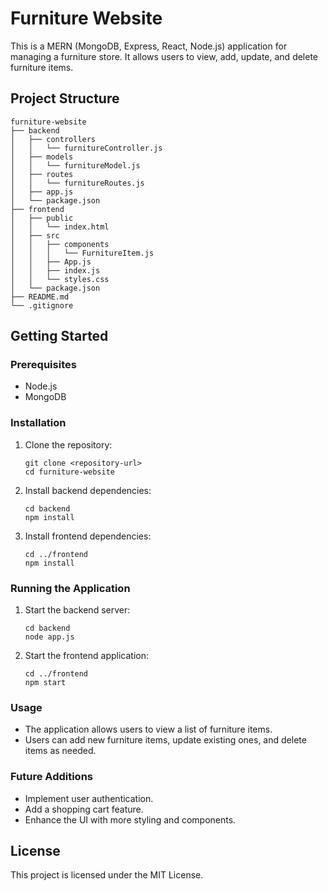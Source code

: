 # Furniture Website

This is a MERN (MongoDB, Express, React, Node.js) application for managing a furniture store. It allows users to view, add, update, and delete furniture items.

## Project Structure

```
furniture-website
├── backend
│   ├── controllers
│   │   └── furnitureController.js
│   ├── models
│   │   └── furnitureModel.js
│   ├── routes
│   │   └── furnitureRoutes.js
│   ├── app.js
│   └── package.json
├── frontend
│   ├── public
│   │   └── index.html
│   ├── src
│   │   ├── components
│   │   │   └── FurnitureItem.js
│   │   ├── App.js
│   │   ├── index.js
│   │   └── styles.css
│   └── package.json
├── README.md
└── .gitignore
```

## Getting Started

### Prerequisites

- Node.js
- MongoDB

### Installation

1. Clone the repository:
   ```
   git clone <repository-url>
   cd furniture-website
   ```

2. Install backend dependencies:
   ```
   cd backend
   npm install
   ```

3. Install frontend dependencies:
   ```
   cd ../frontend
   npm install
   ```

### Running the Application

1. Start the backend server:
   ```
   cd backend
   node app.js
   ```

2. Start the frontend application:
   ```
   cd ../frontend
   npm start
   ```

### Usage

- The application allows users to view a list of furniture items.
- Users can add new furniture items, update existing ones, and delete items as needed.

### Future Additions

- Implement user authentication.
- Add a shopping cart feature.
- Enhance the UI with more styling and components.

## License

This project is licensed under the MIT License.